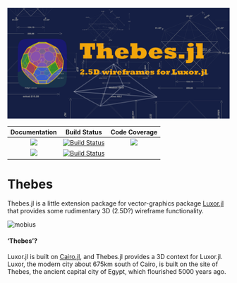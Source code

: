![thebes](docs/src/assets/figures/repository-open-graph-template.png)

| **Documentation**                       | **Build Status**                          | **Code Coverage**               |
|:---------------------------------------:|:-----------------------------------------:|:-------------------------------:|
| [![][docs-stable-img]][docs-stable-url] | [![Build Status][travis-img]][travis-url] | [![][codecov-img]][codecov-url] |
| [![][docs-latest-img]][docs-latest-url] | [![Build Status][appvey-img]][appvey-url] |                                 |


# Thebes

Thebes.jl is a little extension package for vector-graphics package [Luxor.jl](https://github.com/JuliaGraphics/Luxor.jl) that provides some rudimentary 3D (2.5D?) wireframe functionality.

![mobius](docs/src/assets/figures/mobiusmovie.gif)

#### ‘Thebes’?

Luxor.jl is built on [Cairo.jl](https://github.com/JuliaGraphics/Cairo.jl), and Thebes.jl provides a 3D context for Luxor.jl. Luxor, the modern city about 675km south of Cairo, is built on the site of Thebes, the ancient capital city of Egypt, which flourished 5000 years ago.

[docs-latest-img]: https://img.shields.io/badge/docs-latest-blue.svg
[docs-latest-url]: http://cormullion.github.io/Thebes.jl/dev/

[docs-stable-img]: https://img.shields.io/badge/docs-stable-blue.svg
[docs-stable-url]: http://cormullion.github.io/Thebes.jl/dev/

[pkgeval-link]: http://pkg.julialang.org/?pkg=Thebes

[pkg-0.5-img]: http://pkg.julialang.org/badges/Thebes_0.5.svg
[pkg-0.5-url]: http://pkg.julialang.org/detail/Thebes.html

[pkg-0.6-img]: http://pkg.julialang.org/badges/Thebes_0.6.svg
[pkg-0.6-url]: http://pkg.julialang.org/detail/Thebes.html

[pkg-0.7-img]: http://pkg.julialang.org/badges/Thebes_0.7.svg
[pkg-0.7-url]: http://pkg.julialang.org/?pkg=Thebes&ver=0.7

[travis-img]: https://travis-ci.com/cormullion/Thebes.jl.svg?branch=master
[travis-url]: https://travis-ci.com/cormullion/Thebes.jl

[appvey-img]: https://ci.appveyor.com/api/projects/status/jfa9e54lv92rqd3m?svg=true
[appvey-url]: https://ci.appveyor.com/project/cormullion/thebes-jl/branch/master

[codecov-img]: https://codecov.io/gh/cormullion/Thebes.jl/branch/master/graph/badge.svg
[codecov-url]: https://codecov.io/gh/cormullion/Thebes.jl
